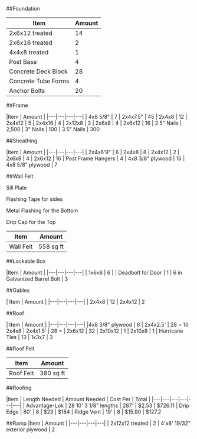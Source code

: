 ##Foundation

|Item | Amount |
|---|---|
| 2x6x12 treated | 14
| 2x6x16 treated | 2
| 4x4x8 treated | 1
| Post Base | 4
| Concrete Deck Block | 28
| Concrete Tube Forms | 4 
| Anchor Bolts | 20

##Frame

|Item | Amount |
|---|---|---|---|
| 4x8 5/8" | 7
| 2x4x7.5" | 45
| 2x4x8 | 12
| 2x4x12 | 5
| 2x4x16 | 4
| 2x12x8 | 3
| 2x6x8 | 4
| 2x6x12 | 16
| 2.5" Nails | 2,500
| 3" Nails | 100
| 3.5" Nails | 300

##Sheathing

|Item | Amount |
|---|---|---|---|
| 2x4x6'9" | 6
| 2x4x8 | 8
| 2x4x12 | 2
| 2x6x8 | 4
| 2x6x12 | 16
| Post Frame Hangers | 4
| 4x8 3/8" plywood | 16
| 4x8 5/8" plywood | 7


##Wall Felt

Sill Plate

Flashing Tape for sides

Metal Flashing for the Bottom

Drip Cap for the Top

|Item | Amount |
|---|---|
| Wall Felt | 558 sq ft

##Lockable Box

|Item | Amount |
|---|---|---|---|
| 1x6x8 | 6
| 
| Deadbolt for Door | 1
| 6 in Galvanized Barrel Bolt | 3

##Gables

| Item | Amount |
|---|---|---|---|
| 2x4x8 | 12
| 2x4x12 | 2

##Roof

| Item | Amount |
|---|---|---|---|
|4x8 3/8" plywood | 6
| 2x4x2.5' | 28 = 10 2x4x8
| 2x4x1.5' | 28 = 
| 2x6x12 | 32
| 2x10x12 | 1
| 2x10x8 | 1
| Hurricane Ties | 13
| 1x3x7 | 3


##Roof Felt

|Item | Amount |
|---|---|
| Roof Felt | 380 sq ft

##Roofing

|Item | Length Needed | Amount Needed | Cost Per | Total |
|---|---|---|---|---|---|
| Advantage-Lok | 28 10' 3 1/8" lengths | 287' | &#36;2.53 | &#36;726.11
| Drip Edge | 80' | 8 | &#36;23 | &#36;184
| Ridge Vent | 19' | 8 | &#36;15.90 | &#36;127.2


##Ramp
|Item | Amount |
|---|---|---|---|
| 2x12x12 treated | 2
| 4'x8' 19/32" exterior plywood | 2